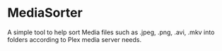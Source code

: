 # MediaSorter
A simple tool to help sort Media files such as .jpeg, .png, .avi, .mkv into folders according to Plex media server needs.
